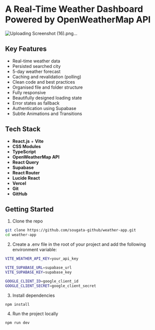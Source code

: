 # A Real-Time Weather Dashboard Powered by OpenWeatherMap API

![Uploading Screenshot (16).png…]()

## Key Features

- Real-time weather data
- Persisted searched city
- 5-day weather forecast
- Caching and revalidation (polling)
- Clean code and best practices
- Organised file and folder structure
- Fully responsive
- Beautifully designed loading state
- Error states as fallback
- Authentication using Supabase
- Subtle Animations and Transitions

## Tech Stack

- **React.js** + **Vite**
- **CSS Modules**
- **TypeScript**
- **OpenWeatherMap API**
- **React Query**
- **Supabase**
- **React Router**
- **Lucide React**
- **Vercel**
- **Git**
- **GitHub**

## Getting Started

1. Clone the repo

```bash
git clone https://github.com/sougata-github/weather-app.git
cd weather-app
```

2. Create a .env file in the root of your project and add the following environment variable:

```bash
VITE_WEATHER_API_KEY=your_api_key

VITE_SUPABASE_URL=supabase_url
VITE_SUPABASE_KEY=supabase_key

GOOGLE_CLIENT_ID=google_client_id
GOOGLE_CLIENT_SECRET=google_client_secret
```

3. Install dependencies

```bash
npm install
```

4. Run the project locally

```bash
npm run dev
```
